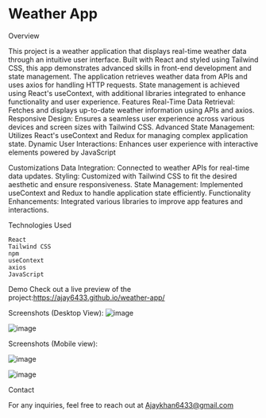 # Weather App
Overview

This project is a weather application that displays real-time weather data through an intuitive user interface. Built with React and styled using Tailwind CSS, this app demonstrates advanced skills in front-end development and state management. The application retrieves weather data from APIs and uses axios for handling HTTP requests. State management is achieved using React's useContext, with additional libraries integrated to enhance functionality and user experience.
Features
    Real-Time Data Retrieval: Fetches and displays up-to-date weather information using APIs and axios.
    Responsive Design: Ensures a seamless user experience across various devices and screen sizes with Tailwind CSS.
    Advanced State Management: Utilizes React's useContext and Redux for managing complex application state.
    Dynamic User Interactions: Enhances user experience with interactive elements powered by JavaScript

Customizations
    Data Integration: Connected to weather APIs for real-time data updates.
    Styling: Customized with Tailwind CSS to fit the desired aesthetic and ensure responsiveness.
    State Management: Implemented useContext and Redux to handle application state efficiently.
    Functionality Enhancements: Integrated various libraries to improve app features and interactions.

Technologies Used

    React
    Tailwind CSS
    npm
    useContext
    axios
    JavaScript

Demo
Check out a live preview of the project:https://ajay6433.github.io/weather-app/

Screenshots (Desktop View): 
![image](https://github.com/user-attachments/assets/b993959b-e674-4367-a837-70bd83f1d8b0)

![image](https://github.com/user-attachments/assets/74ab8cf4-a3f2-41dc-a69a-ebe484dc006b)

Screenshots (Mobile view):

![image](https://github.com/user-attachments/assets/8c80118b-2008-466d-90e1-b0ce5484e258)

![image](https://github.com/user-attachments/assets/d3199e72-bc46-4a5c-bca6-d2b9bf5d50c7)

Contact

For any inquiries, feel free to reach out at Ajaykhan6433@gmail.com

